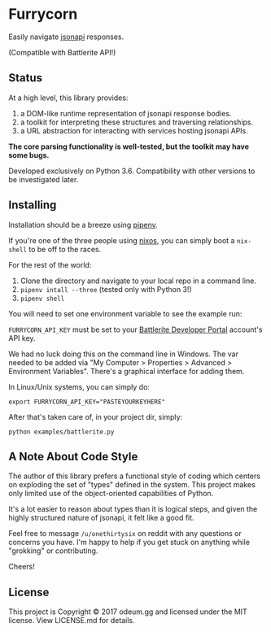 # Furrycorn

Easily navigate [jsonapi](http://jsonapi.org/) responses.

(Compatible with Battlerite API!)


## Status

At a high level, this library provides:

1. a DOM-like runtime representation of jsonapi response bodies.
2. a toolkit for interpreting these structures and traversing relationships.
3. a URL abstraction for interacting with services hosting jsonapi APIs.

**The core parsing functionality is well-tested, but the toolkit may have some
bugs.**

Developed exclusively on Python 3.6. Compatibility with other versions to be
investigated later.


## Installing

Installation should be a breeze using [pipenv](https://docs.pipenv.org/).

If you're one of the three people using [nixos](https://nixos.org), you can
simply boot a `nix-shell` to be off to the races.

For the rest of the world:

1. Clone the directory and navigate to your local repo in a command line.
2. `pipenv intall --three` (tested only with Python 3!)
3. `pipenv shell`

You will need to set one environment variable to see the example run:

`FURRYCORN_API_KEY` must be set to your [Battlerite Developer Portal](https://developer.battlerite.com) account's
API key.

We had no luck doing this on the command line in Windows. The var needed
to be added via "My Computer > Properties > Advanced > Environment Variables".
There's a graphical interface for adding them.

In Linux/Unix systems, you can simply do:

`export FURRYCORN_API_KEY="PASTEYOURKEYHERE"`

After that's taken care of, in your project dir, simply:

`python examples/battlerite.py`


## A Note About Code Style

The author of this library prefers a functional style of coding which centers
on exploding the set of "types" defined in the system. This project makes only
limited use of the object-oriented capabilities of Python.

It's a lot easier to reason about types than it is logical steps, and given
the highly structured nature of jsonapi, it felt like a good fit.

Feel free to message `/u/onethirtysix` on reddit with any questions or concerns
you have. I'm happy to help if you get stuck on anything while "grokking" or
contributing.

Cheers!


## License

This project is Copyright © 2017 odeum.gg and licensed under the MIT license.
View LICENSE.md for details.

